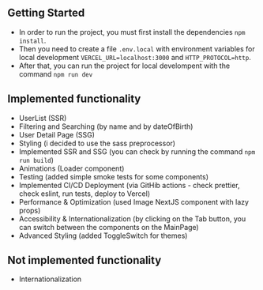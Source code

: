 ## Getting Started

- In order to run the project, you must first install the dependencies `npm install`.
- Then you need to create a file `.env.local` with environment variables for local development `VERCEL_URL=localhost:3000` and `HTTP_PROTOCOL=http`.
- After that, you can run the project for local develompent with the command `npm run dev`

## Implemented functionality

- UserList (SSR)
- Filtering and Searching (by name and by dateOfBirth)
- User Detail Page (SSG)
- Styling (i decided to use the sass preprocessor)
- Implemented SSR and SSG (you can check by running the command `npm run build`)
- Animations (Loader component)
- Testing (added simple smoke tests for some components)
- Implemented CI/CD Deployment (via GitHib actions - check prettier, check eslint, run tests, deploy to Vercel)
- Performance & Optimization (used Image NextJS component with lazy props)
- Accessibility & Internationalization (by clicking on the Tab button, you can switch between the components on the MainPage)
- Advanced Styling (added ToggleSwitch for themes)

## Not implemented functionality

- Internationalization
